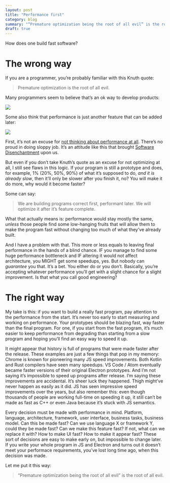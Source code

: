```yaml
---
layout: post
title: "Performance first"
category: blog
summary: "“Premature optimization being the root of all evil” is the root of all evil"
draft: true
---
```


How does one build fast software?

# The wrong way

If you are a programmer, you’re probably familiar with this Knuth quote:

> Premature optimization is the root of all evil.

Many programmers seem to believe that’s an ok way to develop products:

![](kotlin.png)

Some also think that performance is just another feature that can be added later:

![](jetpack.png)

First, it’s not an excuse for [not thinking about performance at all](https://medium.com/@okaleniuk/premature-optimization-is-the-root-of-all-evil-is-the-root-of-evil-a8ab8056c6b). There’s no proud in doing sloppy job. It’s an attitude like this that brought [Software Disenchantment](https://tonsky.me/blog/disenchantment/) upon us.

But even if you don’t take Knuth’s quote as an excuse for not optimizing at all, I still see flaws in this logic. If your program is still a prototype and does, for example, 1% (20%, 50%, 90%) of what it’s supposed to do, _and it is already slow_, then it’ll only be slower after you finish it, no? You will make it do more, why would it become faster?

Some can say: 

> We are building programs correct first, performant later. We will optimize it after it’s feature complete.

What that actually means is: performance would stay mostly the same, _unless_ those people find some low-hanging fruits that will allow them to make the program fast without changing too much of what they’ve already built.

And I have a problem with that. This more or less equals to leaving final performance in the hands of a blind chance. IF you manage to find some huge performance bottleneck and IF altering it would not affect architecture, you MIGHT get some speedups, yes. But nobody can _guarantee_ you that. It’s a bet. You either do or you don’t. Basically, you’re accepting whatever performance you’ll get with a slight chance for a slight improvement. Is that what you call good engineering?

# The right way

My take is this: if you want to build a really fast program, pay attention to the performance from the start. It’s never too early to start measuring and working on performance. Your prototypes should be blazing fast, way faster than the final program. For one, if you start from the fast program, it’s much easier to keep performance from degrading than starting from a slow program and hoping you’ll find an easy way to speed it up.

It might appear that history is full of programs that were made faster after the release. These examples are just a few things that pop in my memory: Chrome is known for pioneering many JS speed improvements. Both Kotlin and Rust compilers have seen many speedups. VS Code / Atom eventually became faster versions of their original Electron prototypes. And I’m not saying it’s impossible to speed up programs after release. I’m saying these improvements are accidental. It’s sheer luck they happened. Thigh might’ve never happen as easily as it did. JS has seen impressive speed improvements over the years, but also remember this: even though thousands of people are working full-time on speeding it up, it still can’t be made as fast as C++ or even Java because it’s stuck with JS semantics.

Every decision must be made with performance in mind. Platform, language, architecture, framework, user interface, business tasks, business model. Can this be made fast? Can we use language X or framework Y, could they be made fast? Can we make this feature fast? If not, what can we replace it with? How to make UI fast? How to make it appear fast? These sort of decisions are easy to make early on, but impossible to change later. If you write your whole program in JS and Electron and turns out it doesn’t meet your performace requirements, you’ve lost long time ago, when this decision was made.

Let me put it this way:

> “Premature optimization being the root of all evil” is the root of all evil.